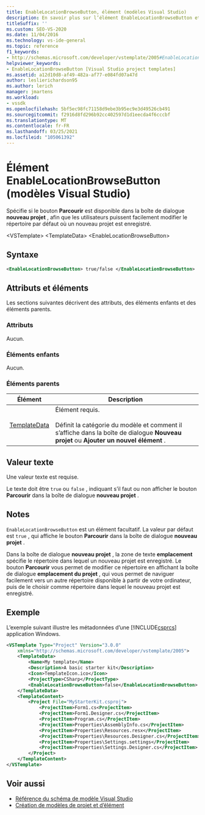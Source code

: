 ```yaml
---
title: EnableLocationBrowseButton, élément (modèles Visual Studio)
description: En savoir plus sur l’élément EnableLocationBrowseButton et sur la façon dont il spécifie si le bouton Parcourir est disponible dans la boîte de dialogue Nouveau projet.
titleSuffix: ''
ms.custom: SEO-VS-2020
ms.date: 11/04/2016
ms.technology: vs-ide-general
ms.topic: reference
f1_keywords:
- http://schemas.microsoft.com/developer/vstemplate/2005#EnableLocationBrowseButton
helpviewer_keywords:
- EnableLocationBrowseButton [Visual Studio project templates]
ms.assetid: a12d10d8-af49-482a-af77-e084fd07a47d
author: leslierichardson95
ms.author: lerich
manager: jmartens
ms.workload:
- vssdk
ms.openlocfilehash: 5bf5ec98fc71158d9ebe3b95ec9e3d49526cb491
ms.sourcegitcommit: f2916d8fd296b92cc402597d1d1eecda4f6cccbf
ms.translationtype: MT
ms.contentlocale: fr-FR
ms.lasthandoff: 03/25/2021
ms.locfileid: "105061392"
---
```

# <a name="enablelocationbrowsebutton-element-visual-studio-templates"></a>Élément EnableLocationBrowseButton (modèles Visual Studio)
Spécifie si le bouton **Parcourir** est disponible dans la boîte de dialogue **nouveau projet** , afin que les utilisateurs puissent facilement modifier le répertoire par défaut où un nouveau projet est enregistré.

 \<VSTemplate> \<TemplateData>
 \<EnableLocationBrowseButton>

## <a name="syntax"></a>Syntaxe

```xml
<EnableLocationBrowseButton> true/false </EnableLocationBrowseButton>
```

## <a name="attributes-and-elements"></a>Attributs et éléments
 Les sections suivantes décrivent des attributs, des éléments enfants et des éléments parents.

### <a name="attributes"></a>Attributs
 Aucun.

### <a name="child-elements"></a>Éléments enfants
 Aucun.

### <a name="parent-elements"></a>Éléments parents

|Élément|Description|
|-------------|-----------------|
|[TemplateData](../extensibility/templatedata-element-visual-studio-templates.md)|Élément requis.<br /><br /> Définit la catégorie du modèle et comment il s’affiche dans la boîte de dialogue **Nouveau projet** ou **Ajouter un nouvel élément** .|

## <a name="text-value"></a>Valeur texte
 Une valeur texte est requise.

 Le texte doit être `true` ou `false` , indiquant s’il faut ou non afficher le bouton **Parcourir** dans la boîte de dialogue **nouveau projet** .

## <a name="remarks"></a>Notes
 `EnableLocationBrowseButton` est un élément facultatif. La valeur par défaut est `true` , qui affiche le bouton **Parcourir** dans la boîte de dialogue **nouveau projet** .

 Dans la boîte de dialogue **nouveau projet** , la zone de texte **emplacement** spécifie le répertoire dans lequel un nouveau projet est enregistré. Le bouton **Parcourir** vous permet de modifier ce répertoire en affichant la boîte de dialogue **emplacement du projet** , qui vous permet de naviguer facilement vers un autre répertoire disponible à partir de votre ordinateur, puis de le choisir comme répertoire dans lequel le nouveau projet est enregistré.

## <a name="example"></a>Exemple
 L’exemple suivant illustre les métadonnées d’une [!INCLUDE[csprcs](../data-tools/includes/csprcs_md.md)] application Windows.

```xml
<VSTemplate Type="Project" Version="3.0.0"
    xmlns="http://schemas.microsoft.com/developer/vstemplate/2005">
    <TemplateData>
        <Name>My template</Name>
        <Description>A basic starter kit</Description>
        <Icon>TemplateIcon.ico</Icon>
        <ProjectType>CSharp</ProjectType>
        <EnableLocationBrowseButton>false</EnableLocationBrowseButton>
    </TemplateData>
    <TemplateContent>
        <Project File="MyStarterKit.csproj">
            <ProjectItem>Form1.cs<ProjectItem>
            <ProjectItem>Form1.Designer.cs</ProjectItem>
            <ProjectItem>Program.cs</ProjectItem>
            <ProjectItem>Properties\AssemblyInfo.cs</ProjectItem>
            <ProjectItem>Properties\Resources.resx</ProjectItem>
            <ProjectItem>Properties\Resources.Designer.cs</ProjectItem>
            <ProjectItem>Properties\Settings.settings</ProjectItem>
            <ProjectItem>Properties\Settings.Designer.cs</ProjectItem>
        </Project>
    </TemplateContent>
</VSTemplate>
```

## <a name="see-also"></a>Voir aussi
- [Référence du schéma de modèle Visual Studio](../extensibility/visual-studio-template-schema-reference.md)
- [Création de modèles de projet et d’élément](../ide/creating-project-and-item-templates.md)
